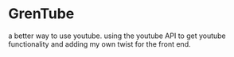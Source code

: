 # GrenTube
a better way to use youtube. using the youtube API to get youtube functionality and adding my own twist for the front end.

